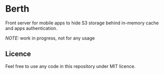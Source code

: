 # Berth

Front server for mobile apps to hide S3 storage behind in-memory cache and apps authentication.

*NOTE:* work in progress, not for any usage



## Licence

Feel free to use any code in this repository under MIT licence.
